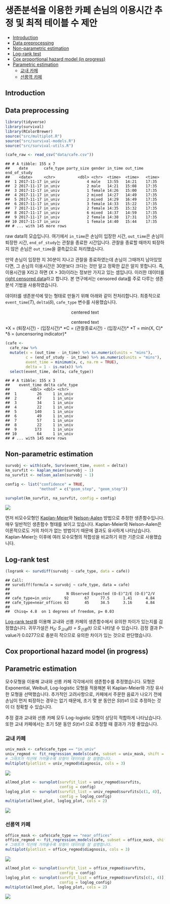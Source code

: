 생존분석을 이용한 카페 손님의 이용시간 추정 및 최적 테이블 수 제안
================

-   [Introduction](#introduction)
-   [Data preprocessing](#data-preprocessing)
-   [Non-parametric estimation](#non-parametric-estimation)
-   [Log-rank test](#log-rank-test)
-   [Cox proportional hazard model (in progress)](#cox-proportional-hazard-model-in-progress)
-   [Parametric estimation](#parametric-estimation)
    -   [교내 카페](#교내-카페)
    -   [선릉역 카페](#선릉역-카페)

<!-- README.md is generated from README.Rmd. Please edit that file -->
Introduction
------------

Data preprocessing
------------------

``` r
library(tidyverse)
library(survival)
library(RColorBrewer)
source("src/multiplot.R")
source("src/survival-models.R")
source("src/survival-utils.R")
```

``` r
(cafe_raw <- read_csv("data/cafe.csv"))
```

    ## # A tibble: 155 x 7
    ##    date       cafe_type party_size gender in_time out_time end_of_study
    ##    <date>     <chr>          <dbl> <chr>  <time>  <time>   <time>      
    ##  1 2017-11-17 in_univ            4 male   13:55   14:21    17:35       
    ##  2 2017-11-17 in_univ            2 male   14:21   15:08    17:35       
    ##  3 2017-11-17 in_univ            1 female 14:26   15:00    17:35       
    ##  4 2017-11-17 in_univ            2 mixed  14:27   14:49    17:35       
    ##  5 2017-11-17 in_univ            2 mixed  14:29   16:49    17:35       
    ##  6 2017-11-17 in_univ            3 female 14:33   15:22    17:35       
    ##  7 2017-11-17 in_univ            2 female 14:35   15:32    17:35       
    ##  8 2017-11-17 in_univ            6 mixed  14:37   14:59    17:35       
    ##  9 2017-11-17 in_univ            2 female 14:38   17:31    17:35       
    ## 10 2017-11-17 in_univ            1 female 14:40   15:44    17:35       
    ## # ... with 145 more rows

raw data의 모습입니다. 여기에서 `in_time`은 손님이 입장한 시간, `out_time`은 손님이 퇴장한 시간, `end_of_study`는 관찰을 종료한 시간입니다. 관찰을 종료할 때까지 퇴장하지 않은 손님은 `out_time`을 결측값으로 처리했습니다.

만약 손님이 입장한 지 30분이 지나고 관찰을 종료하였는데 손님이 그때까지 남아있었다면, 그 손님의 이용시간은 30분보다 크다는 것만 알고 정확한 값은 알지 못합니다. 즉, 이용시간을 X라고 하면 (X &gt; 30)이라는 정보만 가지고 있는 셈입니다. 이러한 데이터를 [right censored data](https://en.wikipedia.org/wiki/Censoring_(statistics))라고 합니다. 본 연구에서는 censored data를 주로 다루는 생존분석 기법을 사용하였습니다.

데이터를 생존분석에 맞는 형태로 만들기 위해 아래와 같이 전처리합니다. 최종적으로 `event_time`(*T*), `delta`(*δ*), `cafe_type` 변수를 사용했습니다.

<p align="center">
centered text
</p>
<center>
centered text
</center>
*X = (퇴장시간) - (입장시간)*
*C = (관찰종료시간) - (입장시간)*
*T = min(X, C)*
*δ = (uncensoring indicator)*

``` r
(cafe <- 
  cafe_raw %>% 
  mutate(x = (out_time - in_time) %>% as.numeric(units = "mins"),
         c = (end_of_study - in_time) %>% as.numeric(units = "mins"),
         event_time = minimum(x, c, na.rm = TRUE),
         delta = 1 - is.na(x)) %>% 
  select(event_time, delta, cafe_type))
```

    ## # A tibble: 155 x 3
    ##    event_time delta cafe_type
    ##         <dbl> <dbl> <chr>    
    ##  1         26     1 in_univ  
    ##  2         47     1 in_univ  
    ##  3         34     1 in_univ  
    ##  4         22     1 in_univ  
    ##  5        140     1 in_univ  
    ##  6         49     1 in_univ  
    ##  7         57     1 in_univ  
    ##  8         22     1 in_univ  
    ##  9        173     1 in_univ  
    ## 10         64     1 in_univ  
    ## # ... with 145 more rows

Non-parametric estimation
-------------------------

``` r
survobj <- with(cafe, Surv(event_time, event = delta))
km_survfit <- kaplan_meier(survobj ~ 1)
na_survfit <- nelson_aalen(survobj ~ 1)

config <- list("confidence" = TRUE, 
               "method" = c("geom_step", "geom_step"))

survplot(km_survfit, na_survfit, config = config)
```

![](README_files/figure-markdown_github/unnamed-chunk-6-1.png)

먼저 비모수모형인 [Kaplan-Meier](https://en.wikipedia.org/wiki/Kaplan%E2%80%93Meier_estimator)와 [Nelson-Aalen](https://en.wikipedia.org/wiki/Nelson%E2%80%93Aalen_estimator) 방법으로 추정한 생존함수입니다. 매우 일반적인 생존함수 형태를 보이고 있습니다. Kaplan-Meier와 Nelson-Aalen은 이론적으로도 거의 차이가 없는 방법이기 때문에 결과도 유사하게 나타났습니다. Kaplan-Meier는 이후에 여러 모수모형의 적합성을 비교하기 위한 기준으로 사용했습니다.

Log-rank test
-------------

``` r
(logrank <- survdiff(survobj ~ cafe_type, data = cafe))
```

    ## Call:
    ## survdiff(formula = survobj ~ cafe_type, data = cafe)
    ## 
    ##                         N Observed Expected (O-E)^2/E (O-E)^2/V
    ## cafe_type=in_univ      92       67     77.5      1.41      4.84
    ## cafe_type=near_offices 63       45     34.5      3.16      4.84
    ## 
    ##  Chisq= 4.8  on 1 degrees of freedom, p= 0.03

[Log-rank test](https://en.wikipedia.org/wiki/Logrank_test)를 이용해 교내와 선릉 카페의 생존함수에서 유의한 차이가 있는지를 검정했습니다. 귀무가설은 *H<sub>0</sub>: S<sub>교내</sub>(t) = S<sub>선릉</sub>(t)* 으로 나타낼 수 있습니다. 검정 결과 P-value가 0.0277으로 충분히 작으므로 유의한 차이가 있는 것으로 판단했습니다.

Cox proportional hazard model (in progress)
-------------------------------------------

Parametric estimation
---------------------

모수모형을 이용해 교내와 선릉 카페 각각에서의 생존함수를 추정했습니다. 모형은 Exponential, Weibull, Log-logistic 모형을 적용해본 뒤 Kaplan-Meier와 가장 유사한 모형을 선택했습니다. 추가적인 고려사항으로, 카페에서 주문한 음료가 나오기 전에 손님이 먼저 퇴장하는 경우는 없기 때문에, 초기 몇 분 동안은 *S*(*t*)≡1 으로 추정하는 것이 더 정확할 수 있습니다.

추정 결과 교내와 선릉 카페 모두 Log-logistic 모형이 상당히 적합하게 나타났습니다. 또한 교내 카페에서는 초기 5분 동안 *S*(*t*)≡1 으로 추정할 때 결과가 가장 좋았습니다.

### 교내 카페

``` r
univ_mask <- cafe$cafe_type == "in_univ"
univ_regmod <- fit_regression_models(cafe, subset = univ_mask, shift = 5)
# 그래프가 직선에 가까울수록 모형이 데이터를 잘 설명합니다.
multiplot(plotlist = univ_regmod$diagnosis, cols = 3)
```

![](README_files/figure-markdown_github/unnamed-chunk-11-1.png)

``` r
allmod_plot <- survplot(survfit_list = univ_regmod$survfits, 
                        config = config)
loglog_plot <- survplot(survfit_list = univ_regmod$survfits[c(1, 4)], 
                        config = loglog_config)
multiplot(allmod_plot, loglog_plot, cols = 2)
```

![](README_files/figure-markdown_github/unnamed-chunk-12-1.png)

### 선릉역 카페

``` r
office_mask <- cafe$cafe_type == "near_offices"
office_regmod <- fit_regression_models(cafe, subset = office_mask, shift = 0)
# 그래프가 직선에 가까울수록 모형이 데이터를 잘 설명합니다.
multiplot(plotlist = office_regmod$diagnosis, cols = 3)
```

![](README_files/figure-markdown_github/unnamed-chunk-13-1.png)

``` r
allmod_plot <- survplot(survfit_list = office_regmod$survfits, 
                        config = config)
loglog_plot <- survplot(survfit_list = office_regmod$survfits[c(1, 4)], 
                        config = loglog_config)
multiplot(allmod_plot, loglog_plot, cols = 2)
```

![](README_files/figure-markdown_github/unnamed-chunk-14-1.png)
